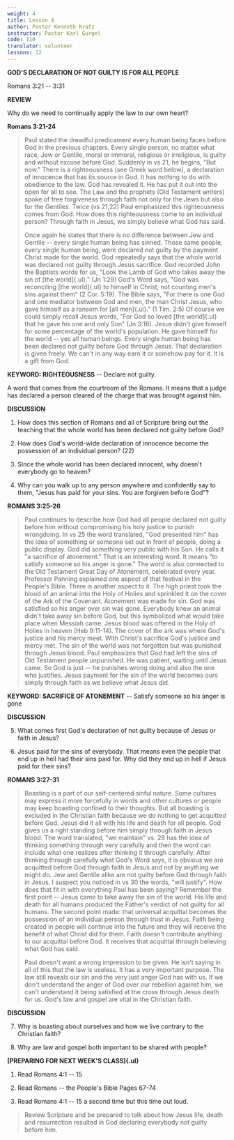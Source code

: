 ```yaml
---
weight: 4
title: Lesson 4
author: Pastor Kenneth Kratz
instructor: Pastor Karl Gurgel
code: 110
translator: volunteer
lessons: 12
---
```



**GOD'S DECLARATION OF NOT GUILTY IS FOR ALL PEOPLE**

Romans 3:21 -- 3:31

**REVIEW**

Why do we need to continually apply the law to our own heart?

**Romans 3:21-24**

> Paul stated the dreadful predicament every human being faces before
> God in the previous chapters. Every single person, no matter what
> race, Jew or Gentile, moral or immoral, religious or irreligious, is
> guilty and without excuse before God. Suddenly in vs 21, he begins,
> "But now." There is a righteousness (see Greek word below), a
> declaration of innocence that has its source in God. It has nothing to
> do with obedience to the law. God has revealed it. He has put it out
> into the open for all to see. The Law and the prophets (Old Testament
> writers) spoke of free forgiveness through faith not only for the Jews
> but also for the Gentiles. Twice (vs 21,22) Paul emphasized this
> righteousness comes from God. How does this righteousness come to an
> individual person? Through faith in Jesus, we simply believe what God
> has said.
>
> Once again he states that there is no difference between Jew and
> Gentile -- every single human being has sinned. Those same people,
> every single human being, were declared not guilty by the payment
> Christ made for the world. God repeatedly says that the whole world
> was declared not guilty through Jesus sacrifice. God recorded John the
> Baptists words for us, "Look the Lamb of God who takes away the sin of
> [the world]{.ul}." (Jn 1:29) God's Word says, "God was reconciling
> [the world]{.ul} to himself in Christ, not counting men's sins against
> them" (2 Cor. 5:19). The Bible says, "For there is one God and one
> mediator between God and men, the man Christ Jesus, who gave himself
> as a ransom for [all men]{.ul}." (1 Tim. 2:5) Of course we could
> simply recall Jesus words, "For God so loved [the world]{.ul} that he
> gave his one and only Son" (Jn 3:16). Jesus didn't give himself for
> some percentage of the world's population. He gave himself for the
> world -- yes all human beings. Every single human being has been
> declared not guilty before God through Jesus. That declaration is
> given freely. We can't in any way earn it or somehow pay for it. It is
> a gift from God.

**KEYWORD: RIGHTEOUSNESS** -- Declare not guilty.

A word that comes from the courtroom of the Romans. It means that a
judge has declared a person cleared of the charge that was brought
against him.

**DISCUSSION**

1.  How does this section of Romans and all of Scripture bring out the
    teaching that the whole world has been declared not guilty before
    God?

2.  How does God's world-wide declaration of innocence become the
    possession of an individual person? (22)

3.  Since the whole world has been declared innocent, why doesn't
    everybody go to heaven?

4.  Why can you walk up to any person anywhere and confidently say to
    them, "Jesus has paid for your sins. You are forgiven before God"?

**ROMANS 3:25-26**

> Paul continues to describe how God had all people declared not guilty
> before him without compromising his holy justice to punish wrongdoing.
> In vs 25 the word translated, "God presented him" has the idea of
> something or someone set out in front of people, doing a public
> display. God did something very public with his Son. He calls it "a
> sacrifice of atonement." That is an interesting word. It means "to
> satisfy someone so his anger is gone." The word is also connected to
> the Old Testament Great Day of Atonement, celebrated every year.
> Professor Panning explained one aspect of that festival in the
> People's Bible. There is another aspect to it. The high priest took
> the blood of an animal into the Holy of Holies and sprinkled it on the
> cover of the Ark of the Covenant. Atonement was made for sin. God was
> satisfied so his anger over sin was gone. Everybody knew an animal
> didn't take away sin before God, but this symbolized what would take
> place when Messiah came. Jesus blood was offered in the Holy of Holies
> in heaven (Heb 9:11-14). The cover of the ark was where God's justice
> and his mercy meet. With Christ's sacrifice God's justice and mercy
> met. The sin of the world was not forgotten but was punished through
> Jesus blood. Paul emphasizes that God had left the sins of Old
> Testament people unpunished. He was patient, waiting until Jesus came.
> So God is just -- he punishes wrong doing and also the one who
> justifies. Jesus payment for the sin of the world becomes ours simply
> through faith as we believe what Jesus did.

**KEYWORD: SACRIFICE OF ATONEMENT** -- Satisfy someone so his anger is
gone

**DISCUSSION**

5.  What comes first God's declaration of not guilty because of Jesus or
    faith in Jesus?

6.  Jesus paid for the sins of everybody. That means even the people
    that end up in hell had their sins paid for. Why did they end up in
    hell if Jesus paid for their sins?

**ROMANS 3:27-31**

> Boasting is a part of our self-centered sinful nature. Some cultures
> may express it more forcefully in words and other cultures or people
> may keep boasting confined to their thoughts. But all boasting is
> excluded in the Christian faith because we do nothing to get acquitted
> before God. Jesus did it all with his life and death for all people.
> God gives us a right standing before him simply through faith in Jesus
> blood. The word translated, "we maintain" vs. 28 has the idea of
> thinking something through very carefully and then the word can
> include what one realizes after thinking it through carefully. After
> thinking through carefully what God's Word says, it is obvious we are
> acquitted before God through faith in Jesus and not by anything we
> might do. Jew and Gentile alike are not guilty before God through
> faith in Jesus. I suspect you noticed in vs 30 the words, "will
> justify". How does that fit in with everything Paul has been saying?
> Remember the first point -- Jesus came to take away the sin of the
> world. His life and death for all humans produced the Father's verdict
> of not guilty for all humans. The second point made: that universal
> acquittal becomes the possession of an individual person through trust
> in Jesus. Faith being created in people will continue into the future
> and they will receive the benefit of what Christ did for them. Faith
> doesn't contribute anything to our acquittal before God. It receives
> that acquittal through believing what God has said.
>
> Paul doesn't want a wrong impression to be given. He isn't saying in
> all of this that the law is useless. It has a very important purpose.
> The law still reveals our sin and the very just anger God has with us.
> If we don't understand the anger of God over our rebellion against
> him, we can't understand it being satisfied at the cross through Jesus
> death for us. God's law and gospel are vital in the Christian faith.

**DISCUSSION**

7.  Why is boasting about ourselves and how we live contrary to the
    Christian faith?

8.  Why are law and gospel both important to be shared with people?

**[PREPARING FOR NEXT WEEK'S CLASS]{.ul}**

1.  Read Romans 4:1 -- 15

2.  Read Romans -- the People's Bible Pages 67-74

3.  Read Romans 4:1 -- 15 a second time but this time out loud.

> Review Scripture and be prepared to talk about how Jesus life, death
> and resurrection resulted in God declaring everybody not guilty before
> him.
